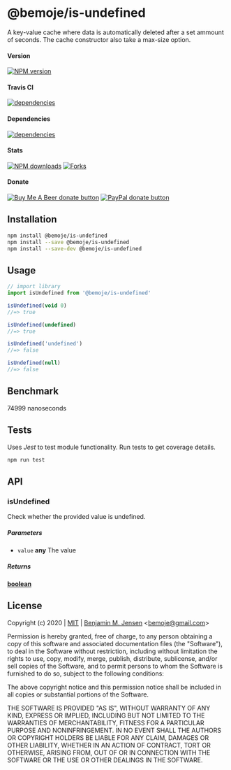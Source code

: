 # @bemoje/is-undefined

A key-value cache where data is  automatically deleted after a set ammount of seconds. The cache constructor also take a max-size option.

#### Version

<span><a href="https://npmjs.org/@bemoje/is-undefined" title="View this project on NPM"><img src="https://img.shields.io/npm/v/@bemoje/is-undefined" alt="NPM version" /></a></span>

#### Travis CI

<span><a href="https://npmjs.org/@bemoje/is-undefined" title="View this project on NPM"><img src="https://travis-ci.org/bemoje/bemoje-is-undefined.svg?branch=master" alt="dependencies" /></a></span>

#### Dependencies

<span><a href="https://npmjs.org/@bemoje/is-undefined" title="View this project on NPM"><img src="https://david-dm.org/bemoje/bemoje-is-undefined.svg" alt="dependencies" /></a></span>

#### Stats

<span><a href="https://npmjs.org/@bemoje/is-undefined" title="View this project on NPM"><img src="https://img.shields.io/npm/dt/@bemoje/is-undefined" alt="NPM downloads" /></a></span>
<span><a href="https://github.com/bemoje/bemoje-is-undefined/fork" title="Fork this project"><img src="https://img.shields.io/github/forks/bemoje/bemoje-is-undefined" alt="Forks" /></a></span>

#### Donate

<span><a href="https://www.buymeacoffee.com/bemoje" title="Donate to this project using Buy Me A Beer"><img src="https://img.shields.io/badge/buy%20me%20a%20coffee-donate-yellow.svg?label=Buy me a beer!" alt="Buy Me A Beer donate button" /></a></span>
<span><a href="https://paypal.me/forstaaloen" title="Donate to this project using Paypal"><img src="https://img.shields.io/badge/paypal-donate-yellow.svg?label=PayPal" alt="PayPal donate button" /></a></span>

## Installation

```sh
npm install @bemoje/is-undefined
npm install --save @bemoje/is-undefined
npm install --save-dev @bemoje/is-undefined
```

## Usage

```javascript
// import library
import isUndefined from '@bemoje/is-undefined'

isUndefined(void 0)
//=> true

isUndefined(undefined)
//=> true

isUndefined('undefined')
//=> false

isUndefined(null)
//=> false

```

## Benchmark
74999 nanoseconds
## Tests
Uses *Jest* to test module functionality. Run tests to get coverage details.

```bash
npm run test
```

## API
### isUndefined

Check whether the provided value is undefined.

##### Parameters

-   `value` **any** The value

##### Returns
**[boolean][3]** 

[1]: #isundefined

[2]: #parameters

[3]: https://developer.mozilla.org/docs/Web/JavaScript/Reference/Global_Objects/Boolean

## License

Copyright (c) 2020 | [MIT](https://en.wikipedia.org/wiki/MIT_License) |
[Benjamin M. Jensen](https://github.com/bemoje/) <<bemoje@gmail.com>>

Permission is hereby granted, free of charge, to any person obtaining a copy of
this software and associated documentation files (the "Software"), to deal in
the Software without restriction, including without limitation the rights to
use, copy, modify, merge, publish, distribute, sublicense, and/or sell copies of
the Software, and to permit persons to whom the Software is furnished to do so,
subject to the following conditions:

The above copyright notice and this permission notice shall be included in all
copies or substantial portions of the Software.

THE SOFTWARE IS PROVIDED "AS IS", WITHOUT WARRANTY OF ANY KIND, EXPRESS OR
IMPLIED, INCLUDING BUT NOT LIMITED TO THE WARRANTIES OF MERCHANTABILITY, FITNESS
FOR A PARTICULAR PURPOSE AND NONINFRINGEMENT. IN NO EVENT SHALL THE AUTHORS OR
COPYRIGHT HOLDERS BE LIABLE FOR ANY CLAIM, DAMAGES OR OTHER LIABILITY, WHETHER
IN AN ACTION OF CONTRACT, TORT OR OTHERWISE, ARISING FROM, OUT OF OR IN
CONNECTION WITH THE SOFTWARE OR THE USE OR OTHER DEALINGS IN THE SOFTWARE.